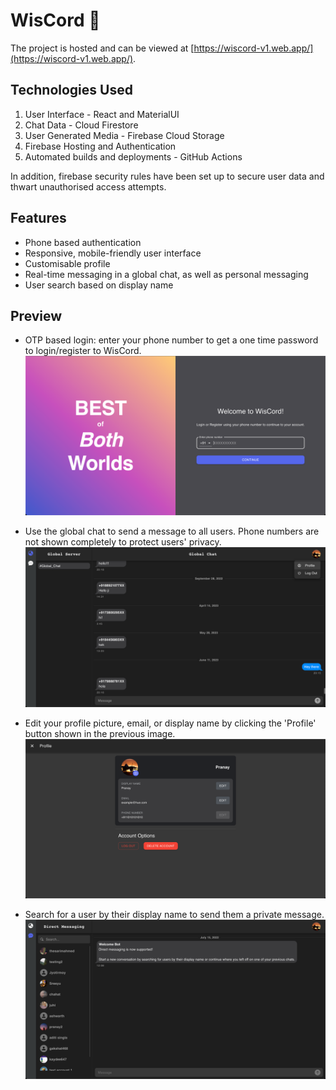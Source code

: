 # WisCord 💬

The project is hosted and can be viewed at [https://wiscord-v1.web.app/](https://wiscord-v1.web.app/).

## Technologies Used

1. User Interface - React and MaterialUI
2. Chat Data - Cloud Firestore
3. User Generated Media - Firebase Cloud Storage
4. Firebase Hosting and Authentication
5. Automated builds and deployments - GitHub Actions

In addition, firebase security rules have been set up to secure user data and thwart unauthorised access attempts.

## Features

-   Phone based authentication
-   Responsive, mobile-friendly user interface
-   Customisable profile
-   Real-time messaging in a global chat, as well as personal messaging
-   User search based on display name

## Preview

- OTP based login: enter your phone number to get a one time password to login/register to WisCord.
![Login Screen](https://github.com/PranayB003/wiscord-v1/blob/master/assets/login-screen.png?raw=true)

- Use the global chat to send a message to all users. Phone numbers are not shown completely to protect users' privacy.
![Global Chat](https://github.com/PranayB003/wiscord-v1/blob/master/assets/global-chat-open-profile.png?raw=true)

- Edit your profile picture, email, or display name by clicking the 'Profile' button shown in the previous image.
![Edit Profile](https://github.com/PranayB003/wiscord-v1/blob/master/assets/profile.png?raw=true)

- Search for a user by their display name to send them a private message.
![Direct Messaging](https://github.com/PranayB003/wiscord-v1/blob/master/assets/direct-msg.png?raw=true)

